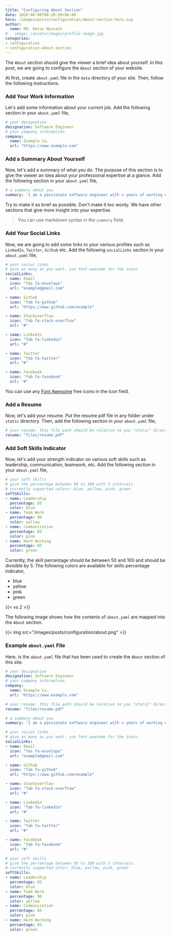 ```yaml
---
title: "Configuring About Section"
date: 2020-06-08T06:20:50+06:00
hero: /images/posts/configuration/about-section-hero.svg
author:
  name: Md. Emruz Hossain
#   image: /assets/images/profile-image.jpg
categories:
- configuration
- configuration-about-section
---
```


The `About` section should give the viewer a brief idea about yourself. In this post, we are going to configure the `About` section of your website.

At first, create `about.yaml` file in the `data` directory of your site. Then, follow the following instructions.

### Add Your Work Information

Let's add some information about your current job. Add the following section in your `about.yaml` file,

```yaml
# your designation
designation: Software Engineer
# your company information
company:
  name: Example Co.
  url: "https://www.example.com"
```

### Add a Summary About Yourself

Now, let's add a summary of what you do. The purpose of this section is to give the viewer an idea about your professional expertise at a glance. Add the following section in your `about.yaml` file,

```yaml
# a summary about you
summary: 'I am a passionate software engineer with x years of working experience. I built OSS tools for [Kubernetes](https://kubernetes.io/) using GO. My tools help people to deploy their workloads in Kubernetes. Sometimes, I work on some fun projects such as writing a theme, etc.'
```

Try to make it as brief as possible. Don't make it too wordy. We have other sections that give more insight into your expertise.

>You can use markdown syntax in the `summary` field.

### Add Your Social Links

Now, we are going to add some links to your various profiles such as `LinkedIn`, `Twitter`, `Github` etc. Add the following `socialLinks` section in your `about.yaml` file,

```yaml
# your social links
# give as many as you want. use font-awesome for the icons.
socialLinks:
- name: Email
  icon: "fas fa-envelope"
  url: "example@gmail.com"

- name: Github
  icon: "fab fa-github"
  url: "https://www.github.com/example"

- name: Stackoverflow
  icon: "fab fa-stack-overflow"
  url: "#"

- name: LinkedIn
  icon: "fab fa-linkedin"
  url: "#"

- name: Twitter
  icon: "fab fa-twitter"
  url: "#"

- name: Facebook
  icon: "fab fa-facebook"
  url: "#"
```

You can use any [Font Awesome](https://fontawesome.com/icons?d=gallery) free icons in the icon field.

### Add a Resume

Now, let's add your resume. Put the resume pdf file in any folder under `static` directory. Then, add the following section in your `about.yaml` file,

```yaml
# your resume. this file path should be relative to you "static" directory
resume: "files/resume.pdf"
```

### Add Soft Skills Indicator

Now, let's add your strength indicator on various soft skills such as leadership, communication, teamwork, etc. Add the following section in your `about.yaml` file,

```yaml
# your soft skills
# give the percentage between 50 to 100 with 5 intervals.
# currently supported colors: blue, yellow, pink, green
softSkills:
- name: Leadership
  percentage: 85
  color: blue
- name: Team Work
  percentage: 90
  color: yellow
- name: Communication
  percentage: 85
  color: pink
- name: Hard Working
  percentage: 85
  color: green
```

Currently, the skill percentage should be between 50 and 100 and should be divisible by 5. The following colors are available for skills percentage indicator,

- blue
- yellow
- pink
- green

{{< vs 2 >}}

The following image shows how the contents of `about.yaml` are mapped into the `About` section.

{{< img src="/images/posts/configuration/about.png" >}}

### Example `about.yaml` File

Here, is the `about.yaml` file that has been used to create the `About` section of this site.

```yaml
# your designation
designation: Software Engineer
# your company information
company:
  name: Example Co.
  url: "https://www.example.com"

# your resume. this file path should be relative to you "static" directory
resume: "files/resume.pdf"

# a summary about you
summary: 'I am a passionate software engineer with x years of working experience. I built OSS tools for [Kubernetes](https://kubernetes.io/) using GO. My tools help people to deploy their workloads in Kubernetes. Sometimes, I work on some fun projects such as writing a theme, etc.'

# your social links
# give as many as you want. use font-awesome for the icons.
socialLinks:
- name: Email
  icon: "fas fa-envelope"
  url: "example@gmail.com"

- name: Github
  icon: "fab fa-github"
  url: "https://www.github.com/example"

- name: Stackoverflow
  icon: "fab fa-stack-overflow"
  url: "#"

- name: LinkedIn
  icon: "fab fa-linkedin"
  url: "#"

- name: Twitter
  icon: "fab fa-twitter"
  url: "#"

- name: Facebook
  icon: "fab fa-facebook"
  url: "#"

# your soft skills
# give the percentage between 50 to 100 with 5 intervals.
# currently supported color: blue, yellow, pink, green
softSkills:
- name: Leadership
  percentage: 85
  color: blue
- name: Team Work
  percentage: 90
  color: yellow
- name: Communication
  percentage: 85
  color: pink
- name: Hard Working
  percentage: 85
  color: green
```

